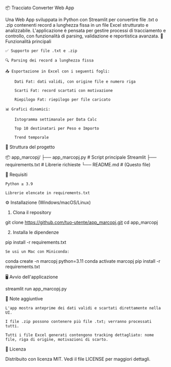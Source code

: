 📦 Tracciato Converter Web App

Una Web App sviluppata in Python con Streamlit per convertire file .txt o .zip contenenti record a lunghezza fissa in un file Excel strutturato e analizzabile. L'applicazione è pensata per gestire processi di tracciamento e controllo, con funzionalità di parsing, validazione e reportistica avanzata.
🚀 Funzionalità principali

    ✅ Supporto per file .txt e .zip

    🔍 Parsing dei record a lunghezza fissa

    📤 Esportazione in Excel con i seguenti fogli:

        Dati Fat: dati validi, con origine file e numero riga

        Scarti Fat: record scartati con motivazione

        Riepilogo Fat: riepilogo per file caricato

    📊 Grafici dinamici:

        Istogramma settimanale per Data Calc

        Top 10 destinatari per Peso e Importo

        Trend temporale

📁 Struttura del progetto

📦 app_marcopj/
├── app_marcopj.py            # Script principale Streamlit
├── requirements.txt          # Librerie richieste
└── README.md                 # (Questo file)

🧰 Requisiti

    Python ≥ 3.9

    Librerie elencate in requirements.txt

⚙️ Installazione (Windows/macOS/Linux)
1. Clona il repository

git clone https://github.com/tuo-utente/app_marcopj.git
cd app_marcopj

2. Installa le dipendenze

pip install -r requirements.txt

    Se usi un Mac con Miniconda:

conda create -n marcopj python=3.11
conda activate marcopj
pip install -r requirements.txt

🖥️ Avvio dell'applicazione

streamlit run app_marcopj.py

📌 Note aggiuntive

    L'app mostra anteprime dei dati validi e scartati direttamente nella UI.

    I file .zip possono contenere più file .txt; verranno processati tutti.

    Tutti i file Excel generati contengono tracking dettagliato: nome file, riga di origine, motivazioni di scarto.

📝 Licenza

Distribuito con licenza MIT. Vedi il file LICENSE per maggiori dettagli.
